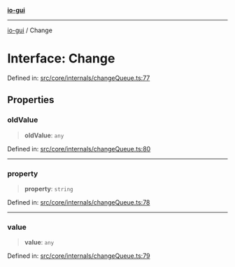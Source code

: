 [**io-gui**](../README.md)

***

[io-gui](../README.md) / Change

# Interface: Change

Defined in: [src/core/internals/changeQueue.ts:77](https://github.com/io-gui/io/blob/main/src/core/internals/changeQueue.ts#L77)

## Properties

### oldValue

> **oldValue**: `any`

Defined in: [src/core/internals/changeQueue.ts:80](https://github.com/io-gui/io/blob/main/src/core/internals/changeQueue.ts#L80)

***

### property

> **property**: `string`

Defined in: [src/core/internals/changeQueue.ts:78](https://github.com/io-gui/io/blob/main/src/core/internals/changeQueue.ts#L78)

***

### value

> **value**: `any`

Defined in: [src/core/internals/changeQueue.ts:79](https://github.com/io-gui/io/blob/main/src/core/internals/changeQueue.ts#L79)
